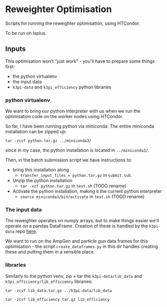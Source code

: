 Reweighter Optimisation
====
Scripts for running the reweighter optimisation, using HTCondor.

To be run on lxplus.


Inputs
----
This optimisation won't "just work" - you'll have to prepare some things first:

 - the python virtualenv
 - the input data
 - `k3pi-data` and `k3pi_efficiency` python libraries


### python virtualenv
We want to bring our python interpreter with us when we run the optimisation
code on the worker nodes using HTCondor.

So far, I have been running python via miniconda.
The entire miniconda installation can be zipped up:
```
tar -zcvf python.tar.gz ../miniconda3/
```
since in my case, the python installation is located in `../miniconda3/`.

Then, in the batch submission script we have instructions to:
 - bring this installation along
   - `transfer_input_files = python.tar.gz` in `submit.sub`.
 - Unzip the python installation
   - `tar -xzf python.tar.gz` in `test.sh` (TODO rename)
 - Activate the python installation, making it the current python interpreter
   - `source miniconda3/bin/activate` in `test.sh` (TODO rename)

### The input data
The reweighter operates on numpy arrays, but to make things easier we'll operate on a pandas DataFrame.
Creation of these is handled by the `k3pi-data` repo [here](https://github.com/richard-lane/k3pi-data).

We want to run on the AmpGen and particle gun data frames for this optimisation - the script `create_dataframes.py`
in this dir handles creating these and putting them in a sensible place.

### libraries
Similarly to the python venv, zip + tar the `k3pi-data/lib_data` and `k3pi_efficiency/lib_efficiency` libraries:
```
tar -zcvf lib_data.tar.gz ../k3pi-data/lib_data
```
```
tar -zcvf lib_efficiency.tar.gz lib_efficiency
```
